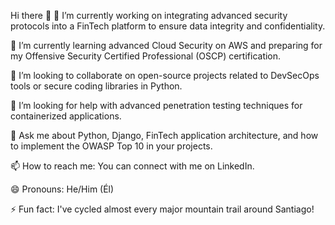 Hi there 👋
🔭 I’m currently working on integrating advanced security protocols into a FinTech platform to ensure data integrity and confidentiality.

🌱 I’m currently learning advanced Cloud Security on AWS and preparing for my Offensive Security Certified Professional (OSCP) certification.

👯 I’m looking to collaborate on open-source projects related to DevSecOps tools or secure coding libraries in Python.

🤔 I’m looking for help with advanced penetration testing techniques for containerized applications.

💬 Ask me about Python, Django, FinTech application architecture, and how to implement the OWASP Top 10 in your projects.

📫 How to reach me: You can connect with me on LinkedIn.

😄 Pronouns: He/Him (Él)

⚡ Fun fact: I've cycled almost every major mountain trail around Santiago!

